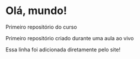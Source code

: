 # Olá, mundo!
 Primeiro repositório do curso

Primeiro repositório criado durante uma aula ao vivo

Essa linha foi adicionada diretamente pelo site!
